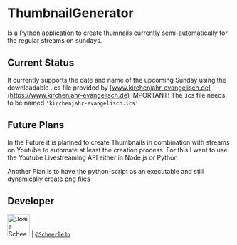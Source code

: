 # ThumbnailGenerator

Is a Python application to create thumnails currently semi-automatically for the regular streams on sundays.

## Current Status

It currently supports the date and name of the upcoming Sunday using the downloadable .ics file provided by [www.kirchenjahr-evangelisch.de](https://www.kirchenjahr-evangelisch.de)
IMPORTANT!
The .ics file needs to be named `'kirchenjahr-evangelisch.ics'`

## Future Plans

In the Future it is planned to create Thumbnails in combination with streams on Youtube to automate at least the creation process.
For this I want to use the Youtube Livestreaming API either in Node.js or Python

Another Plan is to have the python-script as an executable and still dynamically create png files

## Developer

<img src="https://avatars.githubusercontent.com/ScheerleJo" height="50px" title="Josia Scheerle"/> | [`@ScheerleJo`](https://github.com/ScheerleJo)
